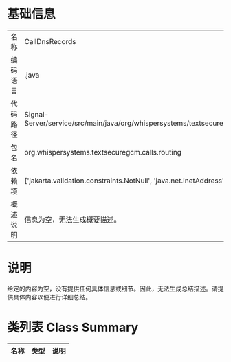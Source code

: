 # 基础信息

|      |      |
|------|------|
| 名称 | CallDnsRecords |
| 编码语言 | .java |
| 代码路径 | Signal-Server/service/src/main/java/org/whispersystems/textsecuregcm/calls/routing/CallDnsRecords.java |
| 包名 | org.whispersystems.textsecuregcm.calls.routing |
| 依赖项 | ['jakarta.validation.constraints.NotNull', 'java.net.InetAddress', 'java.util.List', 'java.util.Map'] |
| 概述说明 | 信息为空，无法生成概要描述。 |

# 说明

给定的内容为空，没有提供任何具体信息或细节。因此，无法生成总结描述。请提供具体内容以便进行详细总结。

# 类列表 Class Summary

| 名称   | 类型  | 说明 |
|-------|------|-------------|




